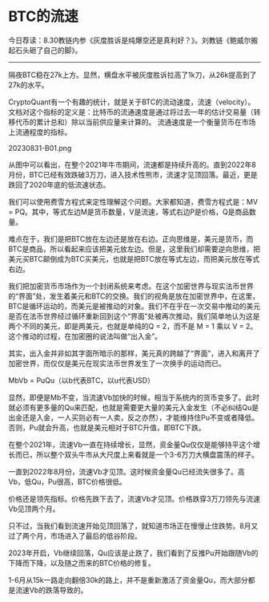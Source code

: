 # BTC的流速

今日荐读：8.30教链内参《灰度胜诉是纯爆空还是真利好？》。刘教链《鲍威尔搬起石头砸了自己的脚》。

---

隔夜BTC稳在27k上方。显然，横盘水平被灰度胜诉拉高了1k刀，从26k提高到了27k的水平。

CryptoQuant有一个有趣的统计，就是关于BTC的流动速度，流速（velocity）。文档对这个指标的定义是：比特币的流通速度是通过将过去一年的估计交易量（转移代币的累计总和）除以当前供应量来计算的。 流通速度是一个衡量货币在市场上流通程度的指标。

20230831-B01.png

从图中可以看出，在整个2021年牛市期间，流速都是持续升高的。直到2022年8月份，BTC已经有效跌破3万刀，进入技术性熊市，流速才见顶回落。最近，更是跌回了2020年底的低流速状态。

我们可以使用费雪方程式来定性理解这个问题。大家都知道，费雪方程式是：MV = PQ。其中，等式左边M是货币数量，V是流速，等式右边P是价格，Q是商品数量。

难点在于，我们是把BTC放在左边还是放在右边。正向思维是，美元是货币，而BTC是商品，所以看起来应该把美元放左边。但是，这里我们却需要逆向思维，把美元买BTC颠倒成为BTC买美元，也就是把BTC放在等式左边，而把美元放在等式右边。

我们把加密货币市场作为一个封闭系统来考虑。在这个加密世界与现实法币世界的“界面”处，发生着美元和BTC的交换。我们的视角是放在加密世界中，在这里，BTC是循环运动的，而美元是被推动的对象。我们不在乎在一次交易中推动的美元是否在法币世界经过循环重新回到这个“界面”处被再次推动，我们简单地认为这是两个不同的美元，即是两美元，也就是单纯的Q = 2，而不是 M = 1 乘以 V = 2。这个推动的过程，在加密圈的说法叫做“出入金”。

其实，出入金并非如其字面所暗示的那样，美元真的跨越了“界面”，进入和离开了加密世界，而仅仅是美元在现实法币世界发生了一次换手的运动而已。

MbVb = PuQu（以b代表BTC，以u代表USD）

显然，即便是Mb不变，当流速Vb加快的时候，相当于系统内的货币变多了。此时就必须有更多量的Qu来匹配，也就是需要更大量的美元入金发生（不必纠结Qu是出金还是入金，一人买则必有一人卖，反之亦然），才能维持住Pu不变或者降低。否则，Pu就会升高，也就是美元相对于BTC升值，即BTC下跌。

在整个2021年，流速Vb一直在持续增长，显然，资金量Qu仅仅是能够持平这个增长而已，所以整个双头牛市从大尺度上来看就是一个3-6万刀大横盘震荡的样子。

一直到2022年8月份，流速Vb才见顶。这时候资金量Qu已经流失很多了。高Vb，低Qu，Pu很高，BTC价格很低。

价格还是领先指标。价格先跌下去了，流速Vb才见顶。价格跌穿3万刀领先与流速Vb见顶两个月。

只不过，当我们看到流速开始见顶回落了，就知道市场正在慢慢止住跌势。8月又过了两个月，市场进入了最后的低谷阶段。

2023年开启，Vb继续回落，Qu应该是止跌了，我们看到了反推Pu开始跟随Vb的下降而下降，以及随之而来的BTC价格的修复。

1-6月从15k一路走向翻倍30k的路上，并不是重新激活了资金量Qu，而大部分都是流速Vb的跌落导致的。








